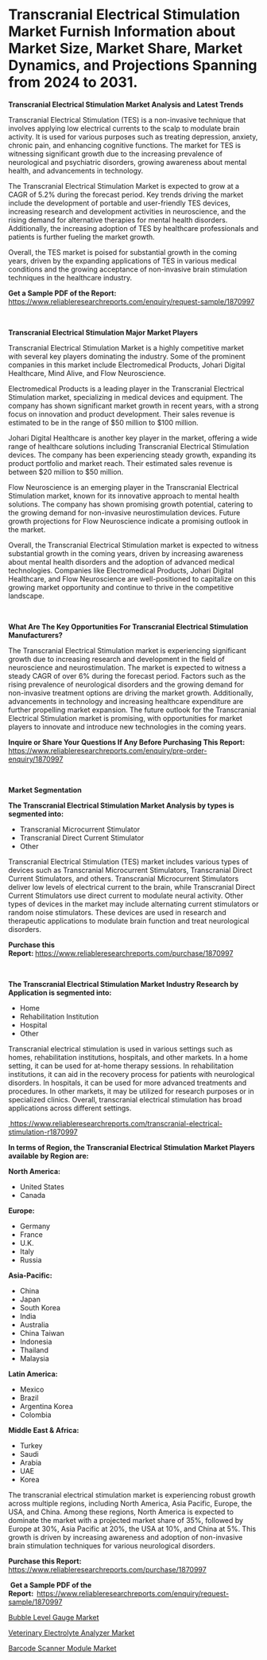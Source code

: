 <p><h1>Transcranial Electrical Stimulation Market Furnish Information about Market Size, Market Share, Market Dynamics, and Projections Spanning from 2024 to 2031.</h1></p><p><strong>Transcranial Electrical Stimulation Market Analysis and Latest Trends</strong></p>
<p><p>Transcranial Electrical Stimulation (TES) is a non-invasive technique that involves applying low electrical currents to the scalp to modulate brain activity. It is used for various purposes such as treating depression, anxiety, chronic pain, and enhancing cognitive functions. The market for TES is witnessing significant growth due to the increasing prevalence of neurological and psychiatric disorders, growing awareness about mental health, and advancements in technology.</p><p>The Transcranial Electrical Stimulation Market is expected to grow at a CAGR of 5.2% during the forecast period. Key trends driving the market include the development of portable and user-friendly TES devices, increasing research and development activities in neuroscience, and the rising demand for alternative therapies for mental health disorders. Additionally, the increasing adoption of TES by healthcare professionals and patients is further fueling the market growth.</p><p>Overall, the TES market is poised for substantial growth in the coming years, driven by the expanding applications of TES in various medical conditions and the growing acceptance of non-invasive brain stimulation techniques in the healthcare industry.</p></p>
<p><strong>Get a Sample PDF of the Report:&nbsp;</strong> <a href="https://www.reliableresearchreports.com/enquiry/request-sample/1870997">https://www.reliableresearchreports.com/enquiry/request-sample/1870997</a></p>
<p>&nbsp;</p>
<p><strong>Transcranial Electrical Stimulation Major Market Players</strong></p>
<p><p>Transcranial Electrical Stimulation Market is a highly competitive market with several key players dominating the industry. Some of the prominent companies in this market include Electromedical Products, Johari Digital Healthcare, Mind Alive, and Flow Neuroscience.</p><p>Electromedical Products is a leading player in the Transcranial Electrical Stimulation market, specializing in medical devices and equipment. The company has shown significant market growth in recent years, with a strong focus on innovation and product development. Their sales revenue is estimated to be in the range of $50 million to $100 million.</p><p>Johari Digital Healthcare is another key player in the market, offering a wide range of healthcare solutions including Transcranial Electrical Stimulation devices. The company has been experiencing steady growth, expanding its product portfolio and market reach. Their estimated sales revenue is between $20 million to $50 million.</p><p>Flow Neuroscience is an emerging player in the Transcranial Electrical Stimulation market, known for its innovative approach to mental health solutions. The company has shown promising growth potential, catering to the growing demand for non-invasive neurostimulation devices. Future growth projections for Flow Neuroscience indicate a promising outlook in the market.</p><p>Overall, the Transcranial Electrical Stimulation market is expected to witness substantial growth in the coming years, driven by increasing awareness about mental health disorders and the adoption of advanced medical technologies. Companies like Electromedical Products, Johari Digital Healthcare, and Flow Neuroscience are well-positioned to capitalize on this growing market opportunity and continue to thrive in the competitive landscape.</p></p>
<p>&nbsp;</p>
<p><strong>What Are The Key Opportunities For Transcranial Electrical Stimulation Manufacturers?</strong></p>
<p><p>The Transcranial Electrical Stimulation market is experiencing significant growth due to increasing research and development in the field of neuroscience and neurostimulation. The market is expected to witness a steady CAGR of over 6% during the forecast period. Factors such as the rising prevalence of neurological disorders and the growing demand for non-invasive treatment options are driving the market growth. Additionally, advancements in technology and increasing healthcare expenditure are further propelling market expansion. The future outlook for the Transcranial Electrical Stimulation market is promising, with opportunities for market players to innovate and introduce new technologies in the coming years.</p></p>
<p><strong>Inquire or Share Your Questions If Any Before Purchasing This Report:</strong> <a href="https://www.reliableresearchreports.com/enquiry/pre-order-enquiry/1870997">https://www.reliableresearchreports.com/enquiry/pre-order-enquiry/1870997</a></p>
<p>&nbsp;</p>
<p><strong>Market Segmentation</strong></p>
<p><strong>The Transcranial Electrical Stimulation Market Analysis by types is segmented into:</strong></p>
<p><ul><li>Transcranial Microcurrent Stimulator</li><li>Transcranial Direct Current Stimulator</li><li>Other</li></ul></p>
<p><p>Transcranial Electrical Stimulation (TES) market includes various types of devices such as Transcranial Microcurrent Stimulators, Transcranial Direct Current Stimulators, and others. Transcranial Microcurrent Stimulators deliver low levels of electrical current to the brain, while Transcranial Direct Current Stimulators use direct current to modulate neural activity. Other types of devices in the market may include alternating current stimulators or random noise stimulators. These devices are used in research and therapeutic applications to modulate brain function and treat neurological disorders.</p></p>
<p><strong>Purchase this Report:&nbsp;</strong><a href="https://www.reliableresearchreports.com/purchase/1870997">https://www.reliableresearchreports.com/purchase/1870997</a></p>
<p>&nbsp;</p>
<p><strong>The Transcranial Electrical Stimulation Market Industry Research by Application is segmented into:</strong></p>
<p><ul><li>Home</li><li>Rehabilitation Institution</li><li>Hospital</li><li>Other</li></ul></p>
<p><p>Transcranial electrical stimulation is used in various settings such as homes, rehabilitation institutions, hospitals, and other markets. In a home setting, it can be used for at-home therapy sessions. In rehabilitation institutions, it can aid in the recovery process for patients with neurological disorders. In hospitals, it can be used for more advanced treatments and procedures. In other markets, it may be utilized for research purposes or in specialized clinics. Overall, transcranial electrical stimulation has broad applications across different settings.</p></p>
<p><a href="https://www.reliableresearchreports.com/transcranial-electrical-stimulation-r1870997">&nbsp;https://www.reliableresearchreports.com/transcranial-electrical-stimulation-r1870997</a></p>
<p><strong>In terms of Region, the Transcranial Electrical Stimulation Market Players available by Region are:</strong></p>
<p>
    <p> <strong> North America: </strong>
        <ul>
            <li>United States</li>
            <li>Canada</li>
        </ul>
        </p> 
    <p> <strong> Europe: </strong>
        <ul>
            <li>Germany</li>
            <li>France</li>
            <li>U.K.</li>
            <li>Italy</li>
            <li>Russia</li>
        </ul>
        </p> 
    <p> <strong> Asia-Pacific: </strong>
        <ul>
            <li>China</li>
            <li>Japan</li>
            <li>South Korea</li>
            <li>India</li>
            <li>Australia</li>
            <li>China Taiwan</li>
            <li>Indonesia</li>
            <li>Thailand</li>
            <li>Malaysia</li>
        </ul>
        </p> 
    <p> <strong> Latin America: </strong>
        <ul>
            <li>Mexico</li>
            <li>Brazil</li>
            <li>Argentina Korea</li>
            <li>Colombia</li>
        </ul>
        </p> 
    <p> <strong> Middle East & Africa: </strong>
        <ul>
            <li>Turkey</li>
            <li>Saudi</li>
            <li>Arabia</li>
            <li>UAE</li>
            <li>Korea</li>
        </ul>
    </p>
    </p>
<p><p>The transcranial electrical stimulation market is experiencing robust growth across multiple regions, including North America, Asia Pacific, Europe, the USA, and China. Among these regions, North America is expected to dominate the market with a projected market share of 35%, followed by Europe at 30%, Asia Pacific at 20%, the USA at 10%, and China at 5%. This growth is driven by increasing awareness and adoption of non-invasive brain stimulation techniques for various neurological disorders.</p></p>
<p><strong>Purchase this Report: </strong><a href="https://www.reliableresearchreports.com/purchase/1870997">https://www.reliableresearchreports.com/purchase/1870997</a></p>
<p>&nbsp;<strong>Get a Sample PDF of the Report:&nbsp;&nbsp;</strong><a href="https://www.reliableresearchreports.com/enquiry/request-sample/1870997">https://www.reliableresearchreports.com/enquiry/request-sample/1870997</a></p>
<p><strong></strong></p>
<p><p><a href="https://www.linkedin.com/pulse/bubble-level-gauge-market-size-outlook-forecast-2024-2031-syncognis-rhmoe?trackingId=ScTu2DLiGh6xGOApqBMxZQ%3D%3D">Bubble Level Gauge Market</a></p><p><a href="https://www.linkedin.com/pulse/analyzing-veterinary-electrolyte-analyzer-market-global-industry-cybne?trackingId=eCyd8DmQ9l8FB7OFB3%2FO9w%3D%3D">Veterinary Electrolyte Analyzer Market</a></p><p><a href="https://www.linkedin.com/pulse/barcode-scanner-module-market-comprehensive-assessment-type-ktqfe?trackingId=7GWFDV9QAMcLRCHvYKIbpw%3D%3D">Barcode Scanner Module Market</a></p></p>